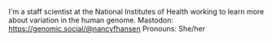 I'm a staff scientist at the National Institutes of Health working to learn more about variation in the human genome.
Mastodon: <a rel="nofollow me" class="Link--primary" href="https://genomic.social/@nancyfhansen">https://genomic.social/@nancyfhansen</a>
Pronouns: She/her

<a rel="me" href="https://genomic.social/@nancyfhansen"></a>

<!--
**nhansen/nhansen** is a ✨ _special_ ✨ repository because its `README.md` (this file) appears on your GitHub profile.

Here are some ideas to get you started:

- 🔭 I’m currently working on ...
- 🌱 I’m currently learning ...
- 👯 I’m looking to collaborate on ...
- 🤔 I’m looking for help with ...
- 💬 Ask me about ...
- 📫 How to reach me: ...
- 😄 Pronouns: ...
- ⚡ Fun fact: ...
-->
